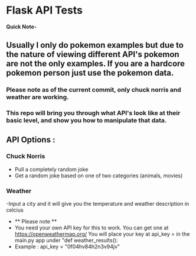 # Flask API Tests

**Quick Note-**
## Usually I only do pokemon examples but due to the nature of viewing different API's pokemon are not the only examples. If you are a hardcore pokemon person just use the pokemon data. 

### Please note as of the current commit, only chuck norris and weather are working.

### This repo will bring you through what API's look like at their basic level, and show you how to manipulate that data.

## API Options :
### Chuck Norris
- Pull a completely random joke
- Get a random joke based on one of two categories (animals, movies)
### Weather
-Input a city and it will give you the temperature and weather description in celcius
- ** Please note **
- You need your own API key for this to work. You can get one at https://openweathermap.org/ You will place your key at api_key = in the main.py app under "def weather_results(): 
- Example : api_key = "0f04hv84h2n3v94jv"